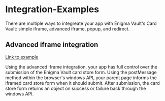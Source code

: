 # Integration-Examples
There are multiple ways to integreate your app with Enigma Vault's Card Vault: simple iframe, advanced iframe, popup, and redirect.

## Advanced iframe integration
[Link to example](https://github.com/Enigma-Vault/integration-examples/blob/6d778159e7f775e57417826ad2a81490f35848a6/cardVault/embedFormForControl/parent.html)

Using the advanced iframe integration, your app has full control over the submission of the Enigma Vault card store form. Using the postMessage method within the browser's windows API, your parent page informs the iframed card store form when it should submit. After submission, the card store form returns an object on success or failure back through the windows API.
